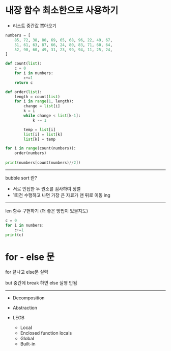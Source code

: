 # 내장 함수 최소한으로 사용하기

* 리스트 중간값 뽑아오기

```python
numbers = [
    85, 72, 38, 80, 69, 65, 68, 96, 22, 49, 67,
    51, 61, 63, 87, 66, 24, 80, 83, 71, 60, 64,
    52, 90, 60, 49, 31, 23, 99, 94, 11, 25, 24,
]

def count(list):
    c = 0
    for i in numbers:
        c+=1
    return c

def order(list):
    length = count(list)
    for i in range(1, length):
        change = list[i]
        k = i
        while change < list[k-1]:
            k -= 1

        temp = list[i]
        list[i] = list[k]
        list[k] = temp

for i in range(count(numbers)):
    order(numbers)
    
print(numbers[count(numbers)//2])
```

---

bubble sort 란?

* 서로 인접한 두 원소를 검사하여 정렬
* 1회전 수행하고 나면 가장 큰 자료가 맨 뒤로 이동 ing

---

len 함수 구현하기 (더 좋은 방법이 있을지도)

```python
c = 0
for i in numbers:
    c+=1
print(c)
```



# for - else 문

for 끝나고 else문 실력

but 중간에 break 하면 else 실행 안됨

---

* Decomposition

* Abstraction

* LEGB
  * Local
  * Enclosed function locals
  * Global
  * Built-in
